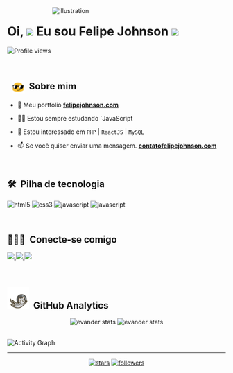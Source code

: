 
<img src="https://i.pinimg.com/originals/e8/f4/53/e8f453469a3ec97ecd354df465d73913.gif" min-width="400px" max-width="450px" width="400px" align="right" alt="illustration">
<h1 align="left">Oi, <img src="https://github.com/EvanderInacio/EvanderInacio/blob/main/images/Earth.gif?raw=true" width="30"> Eu sou Felipe Johnson
 <img src="https://raw.githubusercontent.com/kaueMarques/kaueMarques/master/hi.gif" width="30"></h1>

<p align="left"> <img src="https://komarev.com/ghpvc/?username=felipejohnson&color=191b1e" alt="Profile views" /> </p>

<br>

 ## &nbsp; <img src="images/oculos.gif " width="30" align="center"> &nbsp;Sobre mim
 
- 🚀 Meu portfolio **[ felipejohnson.com](https://felipee-johnson.web.app/)**

- 👨‍💻  Estou sempre estudando `JavaScript

- 👀 Estou interessado em `PHP` | `ReactJS` | `MySQL`

- 📫 Se você quiser enviar uma mensagem.  **[ contatofelipejohnson.com](mailto:contatofelipejohnson@gmail.com)**

<br>

## 🛠 &nbsp;Pilha de tecnologia

<p align="left">
 
 <img src="https://img.shields.io/badge/-HTML5-rgb(25, 27, 30)?style=for-the-badge&logo=html5&logoColor=rgb(150, 118, 228)" alt="html5"/> 
 
 <img src="https://img.shields.io/badge/CSS3-rgb(25, 27, 30)?style=for-the-badge&logo=css3&logoColor=rgb(150, 118, 228)" alt="css3"/>
 
 <img src="https://img.shields.io/badge/JavaScript-rgb(25, 27, 30)?style=for-the-badge&logo=javascript&logoColor=rgb(150, 118, 228)" alt="javascript"/> 
 
 <img src="https://img.shields.io/badge/Python-rgb(25, 27, 30)?style=for-the-badge&logo=python&logoColor=rgb(150, 118, 228)" alt="javascript"/> 
 
</p>
  
<br>

## 👨🏻‍💼 &nbsp;Conecte-se comigo

<p align="left">
 
 <a href="https://www.instagram.com/felipee.johnson/" alt="insta">
  <img src="https://img.shields.io/badge/-Instagram-rgb(25, 27, 30)?style=for-the-badge&logo=Instagram&logoColor=rgb(150, 118, 228)&link=https://www.instagram.com/felipee.johnson/"/> 
 </a>
 
 <a href="mailto:contatofelipejohnson@gmail.com" alt="email">
  <img src="https://img.shields.io/badge/-Email-rgb(25, 27, 30)?style=for-the-badge&logo=gmail&logoColor=rgb(150, 118, 228)&link=mailto:contatofelipejohnson@gmail.com"/> 
 </a>
 
 <a href="https://felipee-johnson.web.app/" alt="Portfolio">
  <img src="https://img.shields.io/badge/my_portfolio-rgb(25, 27, 30)?style=for-the-badge&logo=ko-fi&logoColor=rgb(150, 118, 228)&link=https://felipee-johnson.web.app/"/>
 </a>

 </p>

<br>

## <img src="images/gato_astronauta.gif" width="50" height="50" align="10">  &nbsp;GitHub Analytics

<div align="center">
<img height='180em' src="https://github-readme-stats.vercel.app/api?username=felipejohnson&show_icons=true=anuraghazra&show_icons=true&theme=aura" alt="evander stats"/>
<img height='180em' src="https://github-readme-stats.vercel.app/api/top-langs/?username=felipejohnson&layout=compact&theme=aura" alt="evander stats"/>
 </div>
  
<br>

![Activity Graph](https://activity-graph.herokuapp.com/graph?username=felipejohnson&hide_border=true&theme=react-dark)

----

<p align="center">
   
  <a href="https://github.com/felipejohnson?tab=repositories&sort=stargazers">
   <img alt="stars" title="Total stars on GitHub" 
   src="https://custom-icon-badges.herokuapp.com/badge/dynamic/json?logo=star&color=000030&labelColor=000&label=Stars&style=for-the-badge&query=%24.stars&url=https://api.github-star-counter.workers.dev/user/felipejohnson"/></a>
  <a href="https://github.com/felipejohnson?tab=followers">
    <img alt="followers" title="Follow me on Github" src="https://custom-icon-badges.herokuapp.com/github/followers/felipejohnson?color=000030&labelColor=000&style=for-the-badge&logo=person-add&label=Follow&logoColor=white"/></a>
</p>
